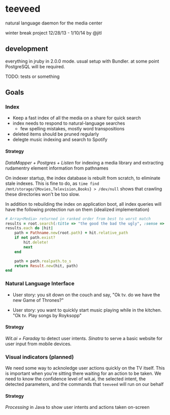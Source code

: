 # teeveed

natural language daemon for the media center

winter break project 12/28/13 - 1/10/14 by @jitl

## development

everything in jruby in 2.0.0 mode. usual setup with Bundler.
at some point PostgreSQL will be required.

TODO: tests or something

## Goals

### Index

- Keep a fast index of all the media on a share for quick search
- index needs to respond to natural-language searches
    - few spelling mistakes, mostly word transpositions
- deleted items should be pruned regularly
- delegte music indexing and search to Spotify

#### Strategy

*DataMapper + Postgres + Listen* for indexing a media library and extracting
rudamentry element information from pathnames

On indexer startup, the index database is rebuilt from scratch, to eliminate
stale indexes. This is fine to do, as
`time find /mnt/storage/{Movies,Television,Books} > /dev/null` shows that
crawling these directories won't be too slow.

In addition to rebuilding the index on application boot, all index queries will
have the following protection run on them (idealized implementation)

```ruby
# Array<Media> returned in ranked order from best to worst match
results = root.search(:title => "the good the bad the ugly", :sense => :watch)
results.each do |hit|
    path = Pathname.new(root.path) + hit.relative_path
    if not path.exist?
        hit.delete!
        next
    end

    path = path.realpath.to_s
    return Result.new(hit, path)
end
```

### Natural Language Interface

- User story: you sit down on the couch and say,
  "Ok tv. do we have the new Game of Thrones?"

- User story: you want to quickly start music playing while
  in the kitchen. "Ok tv. Play songs by Royksopp"

#### Strategy

*Wit.ai + Faraday* to detect user intents.
*Sinatra* to serve a basic website for user input from mobile devices.

### Visual indicators (planned)

We need some way to acknoledge user actions quickly on the TV itself.
This is important when you're sitting there waiting for an action to be taken.
We need to know the confidence level of wit.ai, the selected intent,
the detected parameters, and the commands that `teeveed` will run on our behalf

#### Strategy

*Processing* in Java to show user intents and actions taken on-screen

